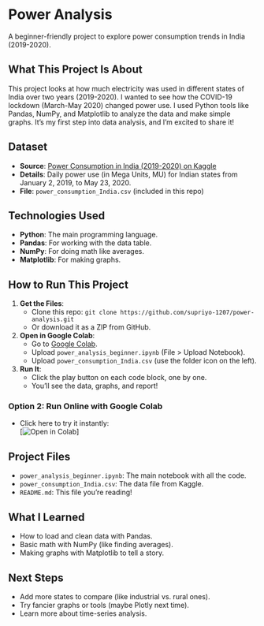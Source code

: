 # Power Analysis

A beginner-friendly project to explore power consumption trends in India (2019-2020).

## What This Project Is About
This project looks at how much electricity was used in different states of India over two years (2019-2020). I wanted to see how the COVID-19 lockdown (March-May 2020) changed power use. I used Python tools like Pandas, NumPy, and Matplotlib to analyze the data and make simple graphs. It’s my first step into data analysis, and I’m excited to share it!

## Dataset
- **Source**: [Power Consumption in India (2019-2020) on Kaggle](https://www.kaggle.com/datasets/twinkle0705/state-wise-power-consumption-in-india)
- **Details**: Daily power use (in Mega Units, MU) for Indian states from January 2, 2019, to May 23, 2020.
- **File**: `power_consumption_India.csv` (included in this repo)

## Technologies Used
- **Python**: The main programming language.
- **Pandas**: For working with the data table.
- **NumPy**: For doing math like averages.
- **Matplotlib**: For making graphs.

## How to Run This Project
1. **Get the Files**:
   - Clone this repo: `git clone https://github.com/supriyo-1207/power-analysis.git`
   - Or download it as a ZIP from GitHub.
2. **Open in Google Colab**:
   - Go to [Google Colab](https://colab.research.google.com/).
   - Upload `power_analysis_beginner.ipynb` (File > Upload Notebook).
   - Upload `power_consumption_India.csv` (use the folder icon on the left).
3. **Run It**:
   - Click the play button on each code block, one by one.
   - You’ll see the data, graphs, and report!

### Option 2: Run Online with Google Colab
- Click here to try it instantly:  
  [![Open in Colab](https://colab.research.google.com/drive/1NeiL8x_1u9gUqudQ3r4NpRHeYbXoaxDd?usp=sharing)]



## Project Files
- `power_analysis_beginner.ipynb`: The main notebook with all the code.
- `power_consumption_India.csv`: The data file from Kaggle.
- `README.md`: This file you’re reading!

## What I Learned
- How to load and clean data with Pandas.
- Basic math with NumPy (like finding averages).
- Making graphs with Matplotlib to tell a story.

## Next Steps
- Add more states to compare (like industrial vs. rural ones).
- Try fancier graphs or tools (maybe Plotly next time).
- Learn more about time-series analysis.

